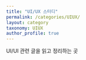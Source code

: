 ```yaml
---
title: "UI/UX 스터디"
permalink: /categories/UIUX/
layout: category
taxonomy: UIUX
author_profile: true
---
```


UI/UI 관련 글을 읽고 정리하는 곳
